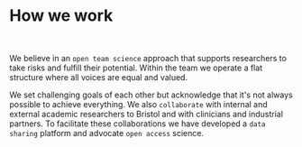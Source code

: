 # How we work

&nbsp;

We believe in an `open team science` approach that supports researchers to take risks and fulfill their potential. 
Within the team we operate a flat structure where all voices are equal and valued. 

We set challenging goals of each other but acknowledge that it's not always possible to achieve everything. 
We also `collaborate` with internal and external academic researchers to Bristol and with clinicians and industrial partners. 
To facilitate these collaborations we have developed a `data sharing` platform and advocate `open access` science.

&nbsp;



